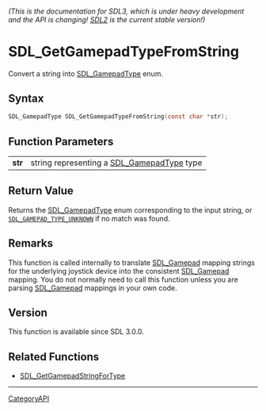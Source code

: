 ###### (This is the documentation for SDL3, which is under heavy development and the API is changing! [SDL2](https://wiki.libsdl.org/SDL2/) is the current stable version!)
# SDL_GetGamepadTypeFromString

Convert a string into [SDL_GamepadType](SDL_GamepadType.md) enum.

## Syntax

```c
SDL_GamepadType SDL_GetGamepadTypeFromString(const char *str);

```

## Function Parameters

|             |                                                               |
| ----------- | ------------------------------------------------------------- |
| **str**     | string representing a [SDL_GamepadType](SDL_GamepadType.md) type |

## Return Value

Returns the [SDL_GamepadType](SDL_GamepadType.md) enum corresponding to the
input string, or [`SDL_GAMEPAD_TYPE_UNKNOWN`](SDL_GAMEPAD_TYPE_UNKNOWN) if
no match was found.

## Remarks

This function is called internally to translate [SDL_Gamepad](SDL_Gamepad.md)
mapping strings for the underlying joystick device into the consistent
[SDL_Gamepad](SDL_Gamepad.md) mapping. You do not normally need to call this
function unless you are parsing [SDL_Gamepad](SDL_Gamepad.md) mappings in your
own code.

## Version

This function is available since SDL 3.0.0.

## Related Functions

* [SDL_GetGamepadStringForType](SDL_GetGamepadStringForType.md)

----
[CategoryAPI](CategoryAPI.md)
